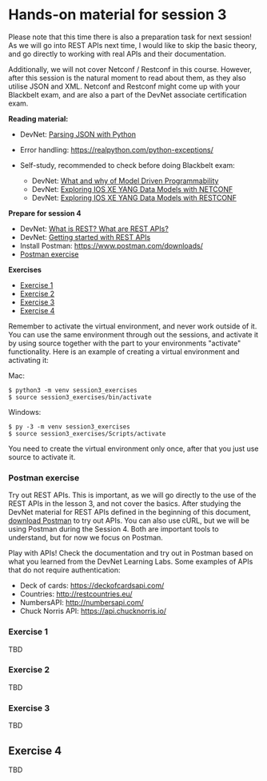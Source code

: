 # Hands-on material for session 3

Please note that this time there is also a preparation task for next session! As we will go into REST APIs next time, I would like to skip the basic theory, and go directly to working with real APIs and their documentation.

Additionally, we will not cover Netconf / Restconf in this course. However, after this session is the natural moment to read about them, as they also utilise JSON and XML. Netconf and Restconf might come up with your Blackbelt exam, and are also a part of the DevNet associate certification exam.

**Reading material:**

- DevNet: [Parsing JSON with Python](https://developer.cisco.com/learning/devnet-express/dnav4-track/intro-python/parsing-json-python/step/1)
- Error handling: https://realpython.com/python-exceptions/

- Self-study, recommended to check before doing Blackbelt exam:
  - DevNet: [What and why of Model Driven Programmability](https://developer.cisco.com/learning/devnet-express/dnav4-track/dnav3-intro-mdp/dnav3-why-mdp/step/1)
  - DevNet: [Exploring IOS XE YANG Data Models with NETCONF](https://developer.cisco.com/learning/devnet-express/dnav4-track/dnav3-intro-mdp/dnav3-intro-netconf/step/1)
  - DevNet: [Exploring IOS XE YANG Data Models with RESTCONF](https://developer.cisco.com/learning/devnet-express/dnav4-track/dnav3-intro-mdp/dnav3-intro-restconf/step/1)

**Prepare for session 4**
- DevNet: [What is REST? What are REST APIs?](https://developer.cisco.com/learning/devnet-express/dnav4-track/rest-api-fundamentals/what-are-rest-apis/step/1)
- DevNet: [Getting started with REST APIs](https://developer.cisco.com/learning/devnet-express/dnav4-track/rest-api-fundamentals/getting-started-rest-apis/step/1)
- Install Postman: https://www.postman.com/downloads/
- [Postman exercise](#postman-exercise)

**Exercises**
- [Exercise 1](#exercise-1)
- [Exercise 2](#exercise-2)
- [Exercise 3](#exercise-3)
- [Exercise 4](#exercise-4)

Remember to activate the virtual environment, and never work outside of it. You can use the same environment through out the sessions, and activate it by using source together with the part to your environments "activate" functionality. Here is an example of creating a virtual environment and activating it:

Mac:
```
$ python3 -m venv session3_exercises
$ source session3_exercises/bin/activate

```
Windows:
```
$ py -3 -m venv session3_exercises
$ source session3_exercises/Scripts/activate

```

You need to create the virtual environment only once, after that you just use source to activate it.

### Postman exercise

Try out REST APIs. This is important, as we will go directly to the use of the REST APIs in the lesson 3, and not cover the basics. After studying the DevNet material for REST APIs defined in the beginning of this document, [download Postman](https://www.postman.com/downloads/) to try out APIs. You can also use cURL, but we will be using Postman during the Session 4. Both are important tools to understand, but for now we focus on Postman.

Play with APIs! Check the documentation and try out in Postman based on what you learned from the DevNet Learning Labs. Some examples of APIs that do not require authentication:
- Deck of cards: https://deckofcardsapi.com/
- Countries: http://restcountries.eu/
- NumbersAPI: http://numbersapi.com/
- Chuck Norris API: https://api.chucknorris.io/

### Exercise 1

TBD

### Exercise 2

TBD

### Exercise 3

TBD

## Exercise 4

TBD
